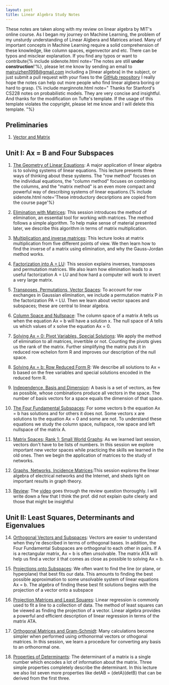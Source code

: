 ```yaml
---
layout: post
title: Linear Algebra Study Notes
---
```


<span class="newthought">These notes</span>  are taken along with my review on linear algebra by MIT's online course. As I began my journey on Machine Learning, the problem of my unsturdy understanding of Linear Algbera and Matrices arised. Many of important concepts in Machine Learning require a solid comprehension of these knowledge, like column spaces, eigenvector and etc. There can be typos and misclear explanation. If you find any typos or want to contribute{% include sidenote.html note='The notes are still **under construction**!'%}, please let me know by sending an email to mairuizhen1998@gmail.com including a [linear algebra] in the subject, or just submit a pull request with your fixes to the [GitHub repository](https://github.com/RuizhenMai/academic-blog) I really hope the notes can help out more people who find linear algbera boring or hard to grasp. {% include marginnote.html note=" Thanks for Stanford's CS228 notes on probabilistic models. They are very concise and insightful. And thanks for the modification on Tufte's template. If the usage of this template violates the copyright, please let me know and I will delete this template. "%} 

## Preliminaries

1. [Vector and Matrix](preliminaries/vector_and_matrix)

## Unit I: Ax = B and Four Subspaces

1. [The Geometry of Linear Equations](UnitI/The_Geometry_of_Linear_Equations): A major application of linear algebra is to solving systems of linear equations. This lecture presents three ways of thinking about these systems. The "row method" focuses on the individual equations, the "column method" focuses on combining the columns, and the "matrix method" is an even more compact and powerful way of describing systems of linear equations.{% include sidenote.html note='These introductory decsriptions are copied from the course page'%}

2. [Elimination with Matrices](UnitI/Elimination_of_Matrices): 	This session introduces the method of elimination, an essential tool for working with matrices. The method follows a simple algorithm. To help make sense of material presented later, we describe this algorithm in terms of matrix multiplication.

3. [Multiplication and inverse matrices](UnitI/Multiplication_and_inverse_matrices): This lecture looks at matrix multiplication from five different points of view. We then learn how to find the inverse of a matrix using elimination, and why the Gauss-Jordan method works.

4. [Factorization into A = LU](UnitI/Factorization_into_A_eq_LU): This session explains inverses, transposes and permutation matrices. We also learn how elimination leads to a useful factorization A = LU and how hard a computer will work to invert a very large matrix.

5. [Transposes, Permutations, Vector Spaces](UnitI/Transposes,Permutation,Vector_Spaces): To account for row exchanges in Gaussian elimination, we include a permutation matrix P in the factorization PA = LU. Then we learn about vector spaces and subspaces; these are central to linear algebra.

6. [Column Space and Nullspace](UnitI/Column_Space_and_Nullspace): The column space of a matrix A tells us when the equation Ax = b will have a solution x. The null space of A tells us which values of x solve the equation Ax = 0.

7. [Solving Ax = 0: Pivot Variables, Special Solutions](UnitI/solving_ax_eq_0): We apply the method of elimination to all matrices, invertible or not. Counting the pivots gives us the rank of the matrix. Further simplifying the matrix puts it in reduced row echelon form R and improves our description of the null space.

8. [Solving Ax = b: Row Reduced Form R](UnitI/solving_ax_eq_b): We describe all solutions to Ax = b based on the free variables and special solutions encoded in the reduced form R.

9. [Independence, Basis and Dimension](UnitI/Independence_Basis_and_Dimension): A basis is a set of vectors, as few as possible, whose combinations produce all vectors in the space. The number of basis vectors for a space equals the dimension of that space.

10. [The Four Fundamental Subspaces](UnitI/The_four_fundamental_subspaces): For some vectors b the equation Ax = b has solutions and for others it does not. Some vectors x are solutions to the equation Ax = 0 and some are not. To understand these equations we study the column space, nullspace, row space and left nullspace of the matrix A.

11. [Matrix Spaces; Rank 1; Small World Graphs](UnitI/matrix_spaces): As we learned last session, vectors don't have to be lists of numbers. In this session we explore important new vector spaces while practicing the skills we learned in the old ones. Then we begin the application of matrices to the study of networks.

12. [Graphs, Networks, Incidence Matrices](UnitI/graphs_networks_incidence_matrices):This session explores the linear algebra of electrical networks and the Internet, and sheds light on important results in graph theory.

13. [Review](UnitI/review): The [video](https://youtu.be/l88D4r74gtM?list=PLE7DDD91010BC51F8) goes through the review question thoroughly. I will write down a few that I think the prof. did not explain quite clearly and those that might be insightful

## Unit II: Least Squares, Determinants and Eigenvalues

<!-- <ol start="14"></ol> -->
14. [Orthogonal Vectors and Subspaces](UnitII/orthogonal_vectors_and_subspaces): Vectors are easier to understand when they're described in terms of orthogonal bases. In addition, the Four Fundamental Subspaces are orthogonal to each other in pairs. If A is a rectangular matrix, Ax = b is often unsolvable. The matrix ATA will help us find a vector x̂ that comes as close as possible to solving Ax = b.
    
15. [Projections onto Subspaces](UnitII/projections_onto_subspaces): We often want to find the line (or plane, or hyperplane) that best fits our data. This amounts to finding the best possible approximation to some unsolvable system of linear equations Ax = b. The algebra of finding these best fit solutions begins with the projection of a vector onto a subspace

16. [Projection Matrices and Least Squares](UnitII/projection_matrices_and_least_squares): Linear regression is commonly used to fit a line to a collection of data. The method of least squares can be viewed as finding the projection of a vector. Linear algebra provides a powerful and efficient description of linear regression in terms of the matrix ATA.

17. [Orthogonal Matrices and Gram-Schmidt](UnitII/orthogoonal_marices_and_gram_schmidt): Many calculations become simpler when performed using orthonormal vectors or othogonal matrices. In this session, we learn a procedure for converting any basis to an orthonormal one.

18. [Properties of Determinants](UnitII/properties_of_determinants): The determinant of a matrix is a single number which encodes a lot of information about the matrix. Three simple properties completely describe the determinant. In this lecture we also list seven more properties like detAB = (detA)(detB) that can be derived from the first three.